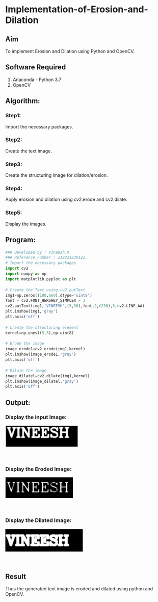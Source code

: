 # Implementation-of-Erosion-and-Dilation
## Aim
To implement Erosion and Dilation using Python and OpenCV.
## Software Required
1. Anaconda - Python 3.7
2. OpenCV
## Algorithm:
### Step1:
Import the necessary packages.
<br>


### Step2:
Create the text image.
<br>

### Step3:
Create the structuring image for dilation/erosion.
<br>

### Step4:
Apply erosion and dilation using cv2.erode and cv2.dilate.
<br>

### Step5:
Display the images.
<br>

 
## Program:
``` Python
### Developed by : Vineesh.M
### Reference number : 212221230122.
# Import the necessary packages
import cv2
import numpy as np
import matplotlib.pyplot as plt

# Create the Text using cv2.putText
img1=np.zeros((100,660),dtype='uint8')
font = cv2.FONT_HERSHEY_SIMPLEX = 3
cv2.putText(img1,'VINEESH',(5,50),font,2,(250),5,cv2.LINE_AA)
plt.imshow(img1,'gray')
plt.axis('off')

# Create the structuring element
kernel=np.ones((5,5),np.uint8)

# Erode the image
image_erode1=cv2.erode(img1,kernel)
plt.imshow(image_erode1,'gray')
plt.axis('off')

# Dilate the image
image_dilatel=cv2.dilate(img1,kernel)
plt.imshow(image_dilatel,'gray')
plt.axis('off')

```
## Output:

### Display the input Image:
![output image](ex10.png)
<br>
<br>
<br>

### Display the Eroded Image:
![output image](ex100.png)
<br>
<br>
<br>

### Display the Dilated Image:
![output image](ex1000.png)
<br>
<br>
<br>

## Result
Thus the generated text image is eroded and dilated using python and OpenCV.